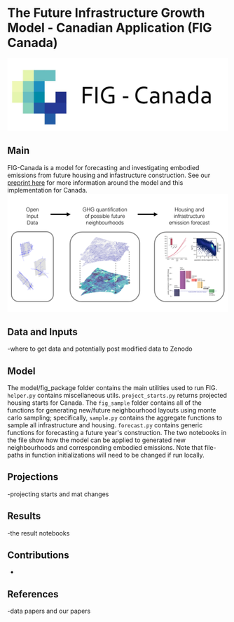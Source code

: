 # The Future Infrastructure Growth Model - Canadian Application (FIG Canada)
![alt text](https://github.com/KeaganHRankin/FIG_canada/blob/main/graphics/fig_canada_logo.JPG)
## Main
FIG-Canada is a model for forecasting and investigating embodied emissions from future housing and infastructure construction. See our [preprint here](https://dx.doi.org/10.2139/ssrn.4647023) for more information around the model and this implementation for Canada.
![alt text](https://github.com/KeaganHRankin/FIG_canada/blob/main/graphics/table%20of%20contents%20graphic.png)

## Data and Inputs
-where to get data and potentially post modified data to Zenodo

## Model
The model/fig_package folder contains the main utilities used to run FIG. `helper.py` contains miscellaneous utils. `project_starts.py` returns projected housing starts for Canada. The `fig_sample` folder contains all of the functions for generating new/future neighbourhood layouts using monte carlo sampling; specifically, `sample.py` contains the aggregate functions to sample all infrastructure and housing. `forecast.py` contains generic functions for forecasting a future year's construction. The two notebooks in the file show how the model can be applied to generated new neighbourhoods and corresponding embodied emissions. Note that file-paths in function initializations will need to be changed if run locally.

## Projections
-projecting starts and mat changes

## Results
-the result notebooks

## Contributions
-

## References
-data papers and our papers
